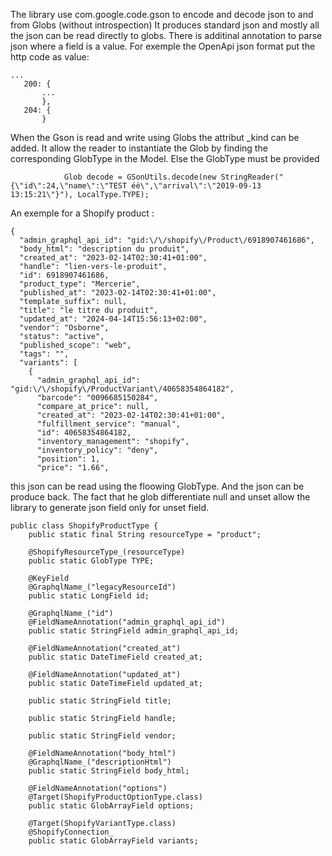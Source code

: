 The library use com.google.code.gson to encode and decode json to and from Globs (without introspection)
It produces standard json and mostly all the json can be read directly to globs.
There is additinal annotation to parse json where a field is a value. For exemple the OpenApi json format put the http
code as value:

```
...
   200: {
       ...
       },
   204: {
       }    
```

When the Gson is read and write using Globs the attribut _kind can be added. It allow the reader to instantiate the Glob
by finding the corresponding GlobType in the Model.
Else the GlobType must be provided

```
            Glob decode = GSonUtils.decode(new StringReader("{\"id\":24,\"name\":\"TEST éè\",\"arrival\":\"2019-09-13 13:15:21\"}"), LocalType.TYPE);
```

An exemple for a Shopify product :

```
{
  "admin_graphql_api_id": "gid:\/\/shopify\/Product\/6918907461686",
  "body_html": "description du produit",
  "created_at": "2023-02-14T02:30:41+01:00",
  "handle": "lien-vers-le-produit",
  "id": 6918907461686,
  "product_type": "Mercerie",
  "published_at": "2023-02-14T02:30:41+01:00",
  "template_suffix": null,
  "title": "le titre du produit",
  "updated_at": "2024-04-14T15:56:13+02:00",
  "vendor": "Osborne",
  "status": "active",
  "published_scope": "web",
  "tags": "",
  "variants": [
    {
      "admin_graphql_api_id": "gid:\/\/shopify\/ProductVariant\/40658354864182",
      "barcode": "0096685150284",
      "compare_at_price": null,
      "created_at": "2023-02-14T02:30:41+01:00",
      "fulfillment_service": "manual",
      "id": 40658354864182,
      "inventory_management": "shopify",
      "inventory_policy": "deny",
      "position": 1,
      "price": "1.66",
```

this json can be read using the floowing GlobType.
And the json can be produce back.
The fact that he glob differentiate null and unset allow the library to generate json field only for unset field.

```
public class ShopifyProductType {
    public static final String resourceType = "product";

    @ShopifyResourceType_(resourceType)
    public static GlobType TYPE;

    @KeyField
    @GraphqlName_("legacyResourceId")
    public static LongField id;

    @GraphqlName_("id")
    @FieldNameAnnotation("admin_graphql_api_id")
    public static StringField admin_graphql_api_id;

    @FieldNameAnnotation("created_at")
    public static DateTimeField created_at;

    @FieldNameAnnotation("updated_at")
    public static DateTimeField updated_at;

    public static StringField title;

    public static StringField handle;

    public static StringField vendor;

    @FieldNameAnnotation("body_html")
    @GraphqlName_("descriptionHtml")
    public static StringField body_html;

    @FieldNameAnnotation("options")
    @Target(ShopifyProductOptionType.class)
    public static GlobArrayField options;

    @Target(ShopifyVariantType.class)
    @ShopifyConnection_
    public static GlobArrayField variants;

```
